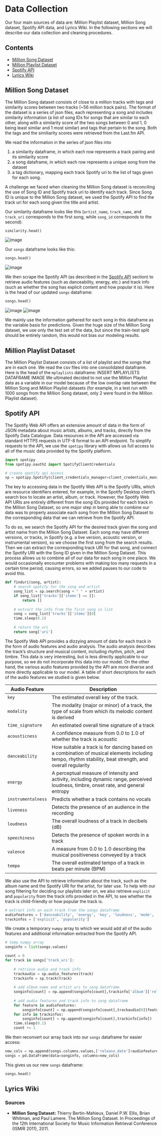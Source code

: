 # Data Collection
Our four main sources of data are: Million Playlist dataset, Million Song dataset, Spotify API data, and Lyrics Wiki. In the following sections we will describe our data collection and cleaning procedures.

## Contents
* [Million Song Dataset](#Million-Song-Dataset)
* [Million Playlist Dataset](#Million-Playlist-Dataset)
* [Spotify API](#Spotify-API)
* [Lyrics Wiki](#Lyrics-Wiki)

## Million Song Dataset
The Million Song dataset consists of close to a million tracks with tags and similarity scores between two tracks (~56 million track pairs). The format of the dataset is a series of json files, each representing a song and includes similarity information (a list of song IDs for songs that are similar to each other, along with a similarity score of the two songs between 0 and 1, 0 being least similar and 1 most similar) and tags that pertain to the song. Both the tags and the similiarity scores were retrieved from the Last.fm API.

We read the information in the series of json files into
1. a similarity dataframe, in which each row represents a track pairing and its similarity score
2. a song dataframe, in which each row represents a unique song from the dataset
3. a tag dictionary, mapping each track Spotify uri to the list of tags given for each song.

A challenge we faced when cleaning the Million Song dataset is reconciling the use of Song ID and Spotify track uri to identify each track. Since Song ID is unique to the Million Song dataset, we used the Spotify API to find the track uri for each song given the title and artist.

Our similarity dataframe looks like this (`artist_name`, `track_name`, and `track_uri` corresponds to the first song, while `song_id` corresponds to the second):
```python
similarity.head()
```
![image](https://user-images.githubusercontent.com/16892763/70465217-79d67f00-1a8e-11ea-98c9-9a2135f92f7a.png)

Our `songs` dataframe looks like this:
```python
songs.head()
```
![image](https://user-images.githubusercontent.com/16892763/70538947-ee61fa00-1b30-11ea-9f87-a6993ffdbc1d.png)

We then scrape the Spotify API (as described in the [Spotify API](#Spotify-API) section) to retrieve audio features (such as danceability, energy, etc.) and track info (such as whether the song has explicit content and how popular it is). Here is the head of our updated `songs` dataframe:
```python
songs.head()
```
![image](https://user-images.githubusercontent.com/16892763/70545162-2706d100-1b3b-11ea-8299-b178faf794be.png)
![image](https://user-images.githubusercontent.com/16892763/70545179-2a9a5800-1b3b-11ea-83e5-3c4ddb5d2606.png)

We mainly use the information gathered for each song in this dataframe as the variable basis for predictions. 
Given the huge size of the Million Song dataset, we use only the test set of the data, but since the train-test split should be entirely random, this would not bias our modeling results. 

## Million Playlist Dataset
The Million Playlist Dataset consists of a list of playlist and the songs that are in each one. We read the csv files into one consolidated dataframe. Here is the head of the `mplaylists` dataframe:
INSERT MPLAYLISTS DATAFRAME IMAGE
We ultimated decided to not use the Million Playlist data as a variable in our model because of the low overlap rate between the Million Song and Million Playlist datasets (for example, in a test run with 1000 songs from the Million Song dataset, only 2 were found in the Million Playlist dataset). 

## Spotify API

The Spotify Web API offers an extensive amount of data in the form of JSON metadata about music artists, albums, and tracks, directly from the Spotify Data Catalogue. Data resources in the API are accessed via standard HTTPS requests in UTF-8 format to an API endpoint. To simplify requests to the API, we use the `spotipy` library with allows us full access to all of the music data provided by the Spotify platform.

```python
import spotipy
from spotipy.oauth2 import SpotifyClientCredentials

# create spotify api access
sp = spotipy.Spotify(client_credentials_manager=client_credentials_manager)
```

The key to accessing data in the Spotify Web API is the Spotify URIs, which are resource identifiers entered, for example, in the Spotify Desktop client’s search box to locate an artist, album, or track. However, the Spotify Web API URIs are entirely different from the song IDs provided for each track in the Million Song Dataset, so one major step in being able to combine our data was to properly associate each song from the Million Song Dataset to the corresponding data that we can retrieve from the Spotify API.

To do so, we search the Spotify API for the desired track given the song and artist name from the Million Song Dataset. Each song may have different versions, or tracks, in Spotify (e.g. a live version, acoustic version, or instrumental version), so we choose the first song from the search results. Then we can extract the corresponding track URI for that song, and connect the Spotify URI with the Song ID given in the Million Song Dataset. This process allows us to combine all of our data for each song in one place. We would occasionally encounter problems with making too many requests in a certain time period, causing errors, so we added pauses to our code to avoid this.

```python
def finduri(song, artist):
    # search spotify for the song and artist
    song_list = sp.search(song + " " + artist)
    if song_list['tracks']['items'] == []:
        return []
        
    # extract the info from the first song in list
    song = song_list['tracks']['items'][0]
    time.sleep(0.1)
    
    # return the uri
    return song['uri']
```

The Spotify Web API provides a dizzying amount of data for each track in the form of audio features and audio analysis. The audio analysis describes the track’s structure and musical content, including rhythm, pitch, and timbre. This data is very interesting, but is less directly applicable to our purpose, so we do not incorporate this data into our model. On the other hand, the various audio features provided by the API are more diverse and more directly applicable to our model. A table of short descriptions for each of the audio features we studied is given below.

Audio Feature | Description
------------ | -------------
`key` | The estimated overall key of the track.
`modality` | The modality (major or minor) of a track, the type of scale from which its melodic content is derived
`time_signature` | An estimated overall time signature of a track
`acousticness` | A confidence measure from 0.0 to 1.0 of whether the track is acoustic
`danceability` | How suitable a track is for dancing based on a combination of musical elements including tempo, rhythm stability, beat strength, and overall regularity
`energy` | A perceptual measure of intensity and activity, including dynamic range, perceived loudness, timbre, onset rate, and general entropy
`instrumentalness` | Predicts whether a track contains no vocals
`liveness` | Detects the presence of an audience in the recording
`loudness` | The overall loudness of a track in decibels (dB)
`speechiness` | Detects the presence of spoken words in a track
`valence` | A measure from 0.0 to 1.0 describing the musical positiveness conveyed by a track
`tempo` | The overall estimated tempo of a track in beats per minute (BPM)

We also use the API to retrieve information about the track, such as the album name and the Spotify URI for the artist, for later use. To help with our song filtering for deciding our playlists later on, we also retrieve `explicit` and `popularity` from the track info provided in the API, to see whether the track is child-friendly or how popular the track is.

```python
# extract info on each track from the songs dataframe
audiofeatures = ['danceability', 'energy', 'key', 'loudness', 'mode', 'speechiness', 'acousticness', 'instrumentalness', 'liveness', 'valence', 'tempo', 'duration_ms', 'time_signature']
trackinfos = ['explicit', 'popularity']
```

We create a temporary `numpy` array to which we would add all of the audio features and additional information extracted from the Spotify API.

```python
# temp numpy array
songinfo = list(songs.values)
```

```python
count = 0
for track in songs['track_uri']:
    
    # retrieve audio and track info
    trackaudio = sp.audio_features(track)
    trackinfo = sp.track(track)
    
    # add album name and artist uri to song dataframe
    songinfo[count] = np.append(songinfo[count],trackinfo['album']['release_date'])
    
    # add audio features and track info to song dataframe
    for feature in audiofeatures:
        songinfo[count] = np.append(songinfo[count],trackaudio[0][feature])
    for info in trackinfos:
        songinfo[count] = np.append(songinfo[count],trackinfo[info])
    time.sleep(0.1)
    count += 1
```

We then reconvert our array back into our `songs` dataframe for easier access:

```python
new_cols = np.append(songs.columns.values,['release_date']+audiofeatures+trackinfos)
songs = pd.DataFrame(data=songinfo, columns=new_cols)
```

This gives us our new `songs` dataframe:

```python
songs.head()
```

## Lyrics Wiki

### Sources
* **Million Song Dataset:** Thierry Bertin-Mahieux, Daniel P.W. Ellis, Brian Whitman, and Paul Lamere. 
The Million Song Dataset. In Proceedings of the 12th International Society
for Music Information Retrieval Conference (ISMIR 2011), 2011.
